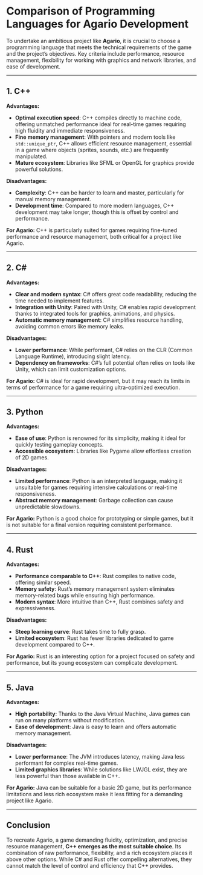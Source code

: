 
# Comparison of Programming Languages for Agario Development

To undertake an ambitious project like **Agario**, it is crucial to choose a programming language that meets the technical requirements of the game and the project’s objectives. Key criteria include performance, resource management, flexibility for working with graphics and network libraries, and ease of development.

---

## 1. C++

**Advantages:**
- **Optimal execution speed**: C++ compiles directly to machine code, offering unmatched performance ideal for real-time games requiring high fluidity and immediate responsiveness.
- **Fine memory management**: With pointers and modern tools like `std::unique_ptr`, C++ allows efficient resource management, essential in a game where objects (sprites, sounds, etc.) are frequently manipulated.
- **Mature ecosystem**: Libraries like SFML or OpenGL for graphics provide powerful solutions.

**Disadvantages:**
- **Complexity**: C++ can be harder to learn and master, particularly for manual memory management.
- **Development time**: Compared to more modern languages, C++ development may take longer, though this is offset by control and performance.

**For Agario:**
C++ is particularly suited for games requiring fine-tuned performance and resource management, both critical for a project like Agario.

---

## 2. C#

**Advantages:**
- **Clear and modern syntax**: C# offers great code readability, reducing the time needed to implement features.
- **Integration with Unity**: Paired with Unity, C# enables rapid development thanks to integrated tools for graphics, animations, and physics.
- **Automatic memory management**: C# simplifies resource handling, avoiding common errors like memory leaks.

**Disadvantages:**
- **Lower performance**: While performant, C# relies on the CLR (Common Language Runtime), introducing slight latency.
- **Dependency on frameworks**: C#’s full potential often relies on tools like Unity, which can limit customization options.

**For Agario:**
C# is ideal for rapid development, but it may reach its limits in terms of performance for a game requiring ultra-optimized execution.

---

## 3. Python

**Advantages:**
- **Ease of use**: Python is renowned for its simplicity, making it ideal for quickly testing gameplay concepts.
- **Accessible ecosystem**: Libraries like Pygame allow effortless creation of 2D games.

**Disadvantages:**
- **Limited performance**: Python is an interpreted language, making it unsuitable for games requiring intensive calculations or real-time responsiveness.
- **Abstract memory management**: Garbage collection can cause unpredictable slowdowns.

**For Agario:**
Python is a good choice for prototyping or simple games, but it is not suitable for a final version requiring consistent performance.

---

## 4. Rust

**Advantages:**
- **Performance comparable to C++**: Rust compiles to native code, offering similar speed.
- **Memory safety**: Rust’s memory management system eliminates memory-related bugs while ensuring high performance.
- **Modern syntax**: More intuitive than C++, Rust combines safety and expressiveness.

**Disadvantages:**
- **Steep learning curve**: Rust takes time to fully grasp.
- **Limited ecosystem**: Rust has fewer libraries dedicated to game development compared to C++.

**For Agario:**
Rust is an interesting option for a project focused on safety and performance, but its young ecosystem can complicate development.

---

## 5. Java

**Advantages:**
- **High portability**: Thanks to the Java Virtual Machine, Java games can run on many platforms without modification.
- **Ease of development**: Java is easy to learn and offers automatic memory management.

**Disadvantages:**
- **Lower performance**: The JVM introduces latency, making Java less performant for complex real-time games.
- **Limited graphics libraries**: While solutions like LWJGL exist, they are less powerful than those available in C++.

**For Agario:**
Java can be suitable for a basic 2D game, but its performance limitations and less rich ecosystem make it less fitting for a demanding project like Agario.

---

## Conclusion

To recreate Agario, a game demanding fluidity, optimization, and precise resource management, **C++ emerges as the most suitable choice**. Its combination of raw performance, flexibility, and a rich ecosystem places it above other options. While C# and Rust offer compelling alternatives, they cannot match the level of control and efficiency that C++ provides.
